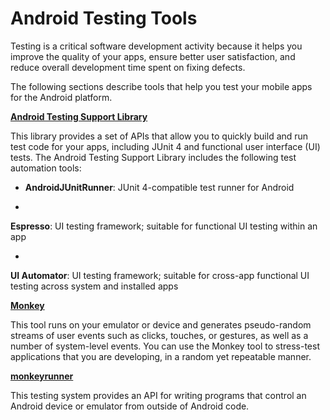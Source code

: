 # Android Testing Tools

Testing is a critical software development activity because it helps you improve the quality of your apps, ensure better user satisfaction, and reduce overall development time spent on fixing defects.

The following sections describe tools that help you test your mobile apps for the Android platform.

**[Android Testing Support Library](http://developer.android.com/tools/testing-support-library/index.html)**

This library provides a set of APIs that allow you to quickly build and run test code for your apps, including JUnit 4 and functional user interface (UI) tests. The Android Testing Support Library includes the following test automation tools:

* **AndroidJUnitRunner**: JUnit 4-compatible test runner for Android

* 
**Espresso**: UI testing framework; suitable for functional UI testing within an app

* 
**UI Automator**: UI testing framework; suitable for cross-app functional UI testing across system and installed apps


**[Monkey](http://developer.android.com/tools/help/monkey.html)**

This tool runs on your emulator or device and generates pseudo-random streams of user events such as clicks, touches, or gestures, as well as a number of system-level events. You can use the Monkey tool to stress-test applications that you are developing, in a random yet repeatable manner.

**[monkeyrunner](http://developer.android.com/tools/help/monkeyrunner_concepts.html)**

This testing system provides an API for writing programs that control an Android device or emulator from outside of Android code.